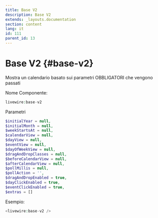 ```yaml
---
title: Base V2
description: Base V2
extends: _layouts.documentation
section: content
lang: it
id: 111
parent_id: 13
---
```


# Base V2 {#base-v2}

Mostra un calendario basato sui parametri OBBLIGATORI che vengono passati

Nome Componente:

```php
livewire:base-v2
```

Parametri

```php
$initialYear = null,
$initialMonth = null,
$weekStartsAt = null,
$calendarView = null,
$dayView = null,
$eventView = null,
$dayOfWeekView = null,
$dragAndDropClasses = null,
$beforeCalendarView = null,
$afterCalendarView = null,
$pollMillis = null,
$pollAction = '',
$dragAndDropEnabled = true,
$dayClickEnabled = true,
$eventClickEnabled = true,
$extras = []
```

Esempio:

```php
<livewire:base-v2 />
```

